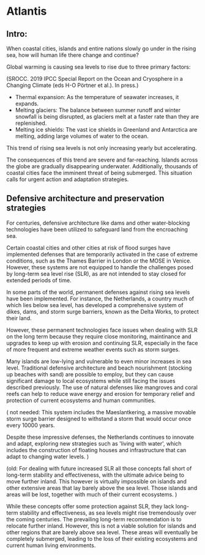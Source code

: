# Atlantis

## Intro:

When coastal cities, islands and entire nations slowly go under in the rising sea, how will human life there change and continue?

Global warming is causing sea levels to rise due to three primary factors:

(SROCC. 2019 IPCC Special Report on the Ocean and Cryosphere in a Changing Climate (eds H-O Pörtner et al.). In press.)

- Thermal expansion: As the temperature of seawater increases, it expands.
- Melting glaciers: The balance between summer runoff and winter snowfall is being disrupted, as glaciers melt at a faster rate than they are replenished.
- Melting ice shields: The vast ice shields in Greenland and Antarctica are melting, adding large volumes of water to the ocean.

This trend of rising sea levels is not only increasing yearly but accelerating.

The consequences of this trend are severe and far-reaching. Islands across the globe are gradually disappearing underwater. Additionally, thousands of coastal cities face the imminent threat of being submerged. This situation calls for urgent action and adaptation strategies.


## Defensive architecture and preservation strategies

For centuries, defensive architecture like dams and other water-blocking technologies have been utilized to safeguard land from the encroaching sea.

Certain coastal cities and other cities at risk of flood surges have implemented defenses that are temporarily activated in the case of extreme conditions, such as the Thames Barrier in London or the MOSE in Venice. However, these systems are not equipped to handle the challenges posed by long-term sea level rise (SLR), as are not intended to stay closed for extended periods of time.

In some parts of the world, permanent defenses against rising sea levels have been implemented. For instance, the Netherlands, a country much of which lies below sea level, has developed a comprehensive system of dikes, dams, and storm surge barriers, known as the Delta Works, to protect their land. 

However, these permanent technologies face issues when dealing with SLR on the long term because they require close monitoring, maintinance and upgrades to keep up with erosion and continuing SLR, especially in the face of more frequent and extreme weather events such as storm surges.

Many islands are low-lying and vulnerable to even minor increases in sea level. Traditional defensive architecture and beach nourishment (stocking up beaches with sand) are possible to employ, but they can cause significant damage to local ecosystems while still facing the issues described previously. The use of natural defenses like mangroves and coral reefs can help to reduce wave energy and erosion for temporary relief and protection of current ecosystems and human communities.


( not needed:
This system includes the Maeslantkering, a massive movable storm surge barrier designed to withstand a storm that would occur once every 10000 years.

 Despite these impressive defenses, the Netherlands continues to innovate and adapt, exploring new strategies such as 'living with water', which includes the construction of floating houses and infrastructure that can adapt to changing water levels.
)

(old:
For dealing with future increased SLR all those concepts fall short of long-term stability and effectiveness, with the ultimate advice being to move further inland. This however is virtually impossible on islands and other extensive areas that lay barely above the sea level. Those islands and areas will be lost, together with much of their current ecosystems.
)

While these concepts offer some protection against SLR, they lack long-term stability and effectiveness, as sea levels might rise tremendously over the coming centuries. The prevailing long-term recommendation is to relocate further inland. However, this is not a viable solution for islands and other regions that are barely above sea level. These areas will eventually be completely submerged, leading to the loss of their existing ecosystems and current human living environments.